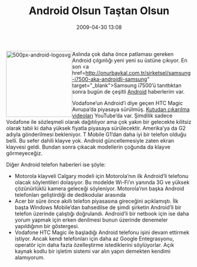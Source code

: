 ﻿---
layout: post
title: Android Olsun Ta&#351;tan Olsun
date: 2009-04-30 13:08
comments: true
categories: []
---
<img style="border-bottom: 0px; border-left: 0px; display: inline; margin-left: 0px; border-top: 0px; margin-right: 0px; border-right: 0px" title="500px-android-logosvg" src="http://onurbaykal.com.tr/wp-content/uploads/2009/04/500pxandroidlogosvg.png" border="0" alt="500px-android-logosvg" width="179" height="179" align="left" /> Aslında çok daha önce patlaması gereken Android çılgınlığı yeni yeni su üstüne çıkıyor. En son <a href=http://onurbaykal.com.tr/sirketsel/samsung-i7500-aka-androidli-samsung" target="_blank">Samsung i7500</a>’ü tanıttıktan sonra bugün de çeşitli <a href="http://onurbaykal.com.tr/etiket/android/" target="_blank">Android</a> haberlerim var.

Vodafone’un Android’i diye geçen HTC Magic Avrupa’da piyasaya sürülmüş. <a href="http://www.youtube.com/watch?v=B5ha1UABflw" target="_blank">Kutudan çıkarılma videoları</a> YouTube’da var. Şimdilik sadece Vodafone ile sözleşmeli olarak dağıtılıyor ama çok yakın bir gelecekte kilitsiz olarak tabii ki daha yüksek fiyatla piyasaya sürülecektir. Amerika’ya da G2 adıyla gönderilmesi bekleniyor. T Mobile G1’dan daha iyi bir telefon olduğu belli. Bu sefer dahili klayve yok. Android güncellemesiyle zaten ekran klayvesi geldi. Bundan sonra çıkacak modellerin çoğunda da klayve görmeyeceğiz.

<!--more-->

Diğer Android telefon haberleri ise şöyle:
<ul>
	<li>Motorola klayveli Calgary modeli için Motorola’nın ilk Android’li telefonu olacak söylentileri dolaşıyor. Bu modelde Wi-Fi’ın yanında 3G ve yüksek çözünürlüklü kamera geleceği söyleniyor. Motorola’nın başka Android telefonları geliştirdiği de dedikodular arasında</li>
	<li>Acer bir süre önce akıllı telefon piyasasına gireceğini açıklamıştı. İlk başta Windows Mobile’dan bahsedilse de şimdi şirketin Android’li bir telefon üzerinde çalıştığı doğrulandı. Android’li bir netbook için ise daha yorum yapmak için erken denilmesi bunun üzerinde denemeler yapıldığının bir göstergesi.</li>
	<li>Vodafone HTC Magic ile başladığı Android telefonu işini devam ettirmek istiyor. Ancak kendi telefonları için daha az Google Entegrasyonu, operatör için daha fazla özelleştirme istediklerini söylüyorlar. Açık kaynak kodlu bir işletim sistemi var alın yapın demekten kendimi alamıyorum.</li>
</ul>
